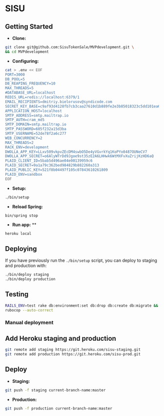 # SISU

## Getting Started
- **Clone:**
```bash
git clone git@github.com:SisuTokenSale/MVPdevelopment.git \
&& cd MVPdevelopment
```

- **Configuring:**
```bash
cat > .env << EOF
PORT=3000
DB_POOL=5
DB_REAPING_FREQUENCY=10
MAX_THREADS=5
#DATABASE_URL=localhost
REDIS_URL=redis://localhost:6379/1
EMAIL_RECIPIENTS=dmitriy.bielorusov@syndicode.com
SECRET_KEY_BASE=c9af93d4128fb7cb3caa27610d1b889fe2e3b85018323c5dd101ea6e4b62d38847beb8948d823de24f674c2fec096825504adb2d1ee6b8d3039d859c6b59512d
APPLICATION_HOST=localhost
SMTP_ADDRESS=smtp.mailtrap.io
SMTP_AUTH=cram_md5
SMTP_DOMAIN=smtp.mailtrap.io
SMTP_PASSWORD=605f232a15d3ba
SMTP_USERNAME=52de78f2a6c277
WEB_CONCURRENCY=2
MAX_THREADS=2
RACK_ENV=development
DWOLLA_APP_KEY=LLxv509vkpvZEcDM4swbO5De4yVGvrkYq1KoPYo0487OUNeCV7
DWOLLA_APP_SECRET=o6AlyWTrDd9Jgoe9st35zE2A6LHHwk6WtMXFvXuZrijKzHD6aQ
PLAID_CLIENT_ID=5bab5d496ae04e00139959c6
PLAID_SECRET=9a1a79c362bed984829b882260a313
PLAID_PUBLIC_KEY=521f8b04497f105c07843610261809
PLAID_ENV=sandbox
EOF
```

- **Setup:**
```bash
./bin/setup
```

- **Reload Spring:**
```
bin/spring stop
```

- **Run app:**
**
```bash
heroku local
```

## Deploying
If you have previously run the `./bin/setup` script,
you can deploy to staging and production with:

```bash
./bin/deploy staging
./bin/deploy production
```

## Testing

```bash
RAILS_ENV=test rake db:environment:set db:drop db:create db:migrate && rspec
rubocop --auto-correct
```

### Manual deployment

## Add Heroku staging and production
```bash
git remote add staging https://git.heroku.com/sisu-staging.git
git remote add production https://git.heroku.com/sisu-prod.git    
```

## Deploy 
- **Staging:**
```bash
git push -f staging current-branch-name:master
```

- **Production:**
```bash
git push -f production current-branch-name:master
```
